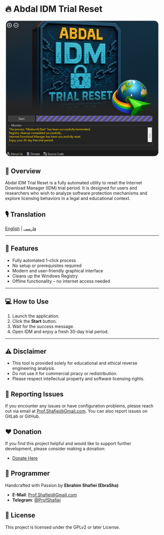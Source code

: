 # 🔥 Abdal IDM Trial Reset


<div align="center">
  <img src="scr.png" alt="Abdal IDM Trial Reset" >
</div>


## 🧠 Overview
Abdal IDM Trial Reset is a fully automated utility to reset the Internet Download Manager (IDM) trial period. It is designed for users and researchers who wish to analyze software protection mechanisms and explore licensing behaviors in a legal and educational context.

## 🎙️ Translation

[English](README.md) | [فارسی](README.fa.md)

---

## 🚀 Features
- Fully automated 1-click process
- No setup or prerequisites required
- Modern and user-friendly graphical interface
- Cleans up the Windows Registry
- Offline functionality – no internet access needed

---

## 💻 How to Use
1. Launch the application.
2. Click the **Start** button.
3. Wait for the success message.
4. Open IDM and enjoy a fresh 30-day trial period.

---

## ⚠️ Disclaimer
- This tool is provided solely for educational and ethical reverse engineering analysis.
- Do not use it for commercial piracy or redistribution.
- Please respect intellectual property and software licensing rights.

## 🐛 Reporting Issues
If you encounter any issues or have configuration problems, please reach out via email at Prof.Shafiei@Gmail.com. You can also report issues on GitLab or GitHub.

## ❤️ Donation
If you find this project helpful and would like to support further development, please consider making a donation:
- [Donate Here](https://alphajet.ir/abdal-donation)

## 🤵 Programmer
Handcrafted with Passion by **Ebrahim Shafiei (EbraSha)**
- **E-Mail**: Prof.Shafiei@Gmail.com
- **Telegram**: [@ProfShafiei](https://t.me/ProfShafiei)

## 📜 License
This project is licensed under the GPLv2 or later License. 